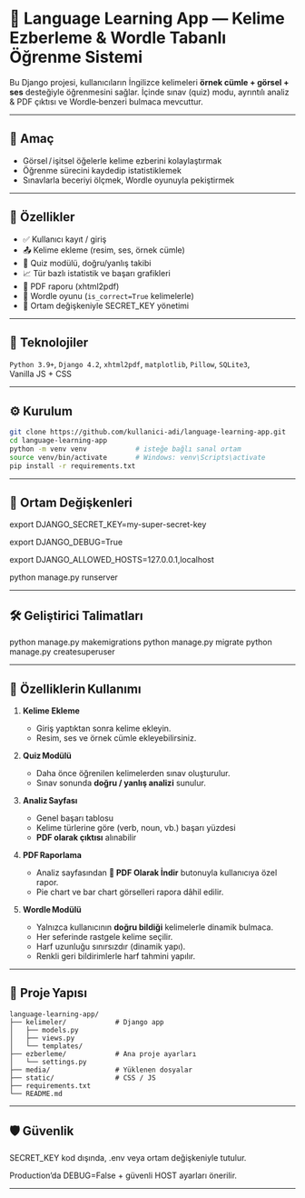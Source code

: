 # 🧠 Language Learning App — Kelime Ezberleme & Wordle Tabanlı Öğrenme Sistemi

Bu Django projesi, kullanıcıların İngilizce kelimeleri **örnek cümle + görsel + ses** desteğiyle öğrenmesini sağlar. İçinde sınav (quiz) modu, ayrıntılı analiz & PDF çıktısı ve Wordle‑benzeri bulmaca mevcuttur.

---

## 🎯 Amaç  
- Görsel / işitsel öğelerle kelime ezberini kolaylaştırmak  
- Öğrenme sürecini kaydedip istatistiklemek  
- Sınavlarla beceriyi ölçmek, Wordle oyunuyla pekiştirmek

---

## 🚀 Özellikler  
- ✅ Kullanıcı kayıt / giriş  
- 📤 Kelime ekleme (resim, ses, örnek cümle)  
- 🎯 Quiz modülü, doğru/yanlış takibi  
- 📈 Tür bazlı istatistik ve başarı grafikleri  
- 📄 PDF raporu (xhtml2pdf)  
- 🧩 Wordle oyunu (`is_correct=True` kelimelerle)  
- 🔐 Ortam değişkeniyle SECRET_KEY yönetimi  

---

## 🧩 Teknolojiler  
`Python 3.9+`, `Django 4.2`, `xhtml2pdf`, `matplotlib`, `Pillow`, `SQLite3`, Vanilla JS + CSS

---

## ⚙️ Kurulum  
```bash
git clone https://github.com/kullanici-adi/language-learning-app.git
cd language-learning-app
python -m venv venv            # isteğe bağlı sanal ortam
source venv/bin/activate       # Windows: venv\Scripts\activate
pip install -r requirements.txt

```
---

## 🔐 Ortam Değişkenleri

export DJANGO_SECRET_KEY=my-super-secret-key

export DJANGO_DEBUG=True

export DJANGO_ALLOWED_HOSTS=127.0.0.1,localhost

python manage.py runserver

---


## 🛠 Geliştirici Talimatları

python manage.py makemigrations
python manage.py migrate
python manage.py createsuperuser

---

## 🧪 Özelliklerin Kullanımı
1. **Kelime Ekleme**  
   - Giriş yaptıktan sonra kelime ekleyin.  
   - Resim, ses ve örnek cümle ekleyebilirsiniz.

2. **Quiz Modülü**  
   - Daha önce öğrenilen kelimelerden sınav oluşturulur.  
   - Sınav sonunda **doğru / yanlış analizi** sunulur.

3. **Analiz Sayfası**  
   - Genel başarı tablosu  
   - Kelime türlerine göre (verb, noun, vb.) başarı yüzdesi  
   - **PDF olarak çıktısı** alınabilir

4. **PDF Raporlama**  
   - Analiz sayfasından **📄 PDF Olarak İndir** butonuyla kullanıcıya özel rapor.  
   - Pie chart ve bar chart görselleri rapora dâhil edilir.

5. **Wordle Modülü**  
   - Yalnızca kullanıcının **doğru bildiği** kelimelerle dinamik bulmaca.  
   - Her seferinde rastgele kelime seçilir.  
   - Harf uzunluğu sınırsızdır (dinamik yapı).  
   - Renkli geri bildirimlerle harf tahmini yapılır.

---

## 📁 Proje Yapısı
```text
language-learning-app/
├── kelimeler/            # Django app
│   ├── models.py
│   ├── views.py
│   └── templates/
├── ezberleme/            # Ana proje ayarları
│   └── settings.py
├── media/                # Yüklenen dosyalar
├── static/               # CSS / JS
├── requirements.txt
└── README.md
```
---

## 🛡 Güvenlik
SECRET_KEY kod dışında, .env veya ortam değişkeniyle tutulur.

Production’da DEBUG=False + güvenli HOST ayarları önerilir.

---
